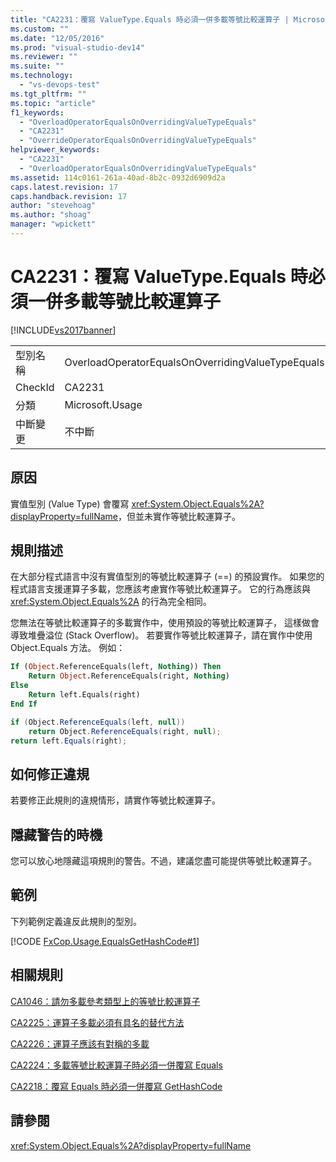 ```yaml
---
title: "CA2231：覆寫 ValueType.Equals 時必須一併多載等號比較運算子 | Microsoft Docs"
ms.custom: ""
ms.date: "12/05/2016"
ms.prod: "visual-studio-dev14"
ms.reviewer: ""
ms.suite: ""
ms.technology: 
  - "vs-devops-test"
ms.tgt_pltfrm: ""
ms.topic: "article"
f1_keywords: 
  - "OverloadOperatorEqualsOnOverridingValueTypeEquals"
  - "CA2231"
  - "OverrideOperatorEqualsOnOverridingValueTypeEquals"
helpviewer_keywords: 
  - "CA2231"
  - "OverloadOperatorEqualsOnOverridingValueTypeEquals"
ms.assetid: 114c0161-261a-40ad-8b2c-0932d6909d2a
caps.latest.revision: 17
caps.handback.revision: 17
author: "stevehoag"
ms.author: "shoag"
manager: "wpickett"
---
```

# CA2231：覆寫 ValueType.Equals 時必須一併多載等號比較運算子
[!INCLUDE[vs2017banner](../code-quality/includes/vs2017banner.md)]

|||  
|-|-|  
|型別名稱|OverloadOperatorEqualsOnOverridingValueTypeEquals|  
|CheckId|CA2231|  
|分類|Microsoft.Usage|  
|中斷變更|不中斷|  
  
## 原因  
 實值型別 \(Value Type\) 會覆寫 <xref:System.Object.Equals%2A?displayProperty=fullName>，但並未實作等號比較運算子。  
  
## 規則描述  
 在大部分程式語言中沒有實值型別的等號比較運算子 \(\=\=\) 的預設實作。  如果您的程式語言支援運算子多載，您應該考慮實作等號比較運算子。  它的行為應該與 <xref:System.Object.Equals%2A> 的行為完全相同。  
  
 您無法在等號比較運算子的多載實作中，使用預設的等號比較運算子，  這樣做會導致堆疊溢位 \(Stack Overflow\)。  若要實作等號比較運算子，請在實作中使用 Object.Equals 方法。  例如：  
  
```vb  
If (Object.ReferenceEquals(left, Nothing)) Then  
    Return Object.ReferenceEquals(right, Nothing)  
Else  
    Return left.Equals(right)  
End If  
```  
  
```c#  
if (Object.ReferenceEquals(left, null))   
    return Object.ReferenceEquals(right, null);  
return left.Equals(right);  
```  
  
## 如何修正違規  
 若要修正此規則的違規情形，請實作等號比較運算子。  
  
## 隱藏警告的時機  
 您可以放心地隱藏這項規則的警告。不過，建議您盡可能提供等號比較運算子。  
  
## 範例  
 下列範例定義違反此規則的型別。  
  
 [!CODE [FxCop.Usage.EqualsGetHashCode#1](../CodeSnippet/VS_Snippets_CodeAnalysis/FxCop.Usage.EqualsGetHashCode#1)]  
  
## 相關規則  
 [CA1046：請勿多載參考類型上的等號比較運算子](../code-quality/ca1046-do-not-overload-operator-equals-on-reference-types.md)  
  
 [CA2225：運算子多載必須有具名的替代方法](../Topic/CA2225:%20Operator%20overloads%20have%20named%20alternates.md)  
  
 [CA2226：運算子應該有對稱的多載](../code-quality/ca2226-operators-should-have-symmetrical-overloads.md)  
  
 [CA2224：多載等號比較運算子時必須一併覆寫 Equals](../code-quality/ca2224-override-equals-on-overloading-operator-equals.md)  
  
 [CA2218：覆寫 Equals 時必須一併覆寫 GetHashCode](../code-quality/ca2218-override-gethashcode-on-overriding-equals.md)  
  
## 請參閱  
 <xref:System.Object.Equals%2A?displayProperty=fullName>